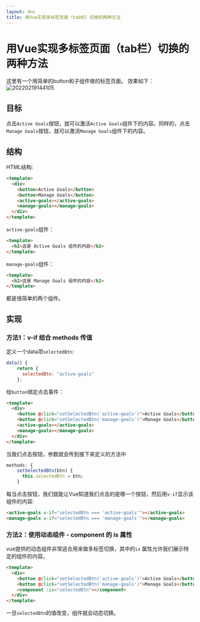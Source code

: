 ```yaml
---
layout: doc
title: 用Vue实现多标签页面（tab栏）切换的两种方法
---
```

# 用Vue实现多标签页面（tab栏）切换的两种方法
这里有一个用简单的button和子组件做的标签页面。
效果如下：
![20220219144105](https://blogpic-1308403500.cos.ap-shanghai.myqcloud.com/markdown/20220219144105.png#center)

## 目标
点击`Active Goals`按钮，就可以激活`Active Goals`组件下的内容。同样的，点击`Manage Goals`按钮，就可以激活`Manage Goals`组件下的内容。

## 结构
HTML结构:
```HTML
<template>
  <div>
    <button>Active Goals</button>
    <button>Manage Goals</button>
    <active-goals></active-goals>
    <manage-goals></manage-goals>
  </div>
</template>
```

`active-goals`组件：
```HTML
<template>
  <h2>这是 Active Goals 组件的内容</h2>
</template>
```

`manage-goals`组件：
```HTML
<template>
  <h2>这是 Manage Goals 组件的内容</h2>
</template>
```

都是很简单的两个组件。


## 实现
### 方法1：v-if 结合 methods 传值
定义一个data项`selectedBtn`:
```JavaScript
data() {
    return {
      selectedBtn: "active-goals"
    };
```

给`button`绑定点击事件：
```HTML
<template>
  <div>
    <button @click="setSelectedBtn('active-goals')">Active Goals</button>
    <button @click="setSelectedBtn('manage-goals')">Manage Goals</button>
    <active-goals></active-goals>
    <manage-goals></manage-goals>
  </div>
</template>
```


当我们点击按钮，参数就会传到接下来定义的方法中
```JavaScript
methods: {
    setSelectedBtn(btn) {
      this.selectedBtn = btn;
    }
```

每当点击按钮，我们就能让Vue知道我们点击的是哪一个按钮，然后用`v-if`显示该组件的内容:
```HTML
<active-goals v-if="selectedBtn === 'active-goals'"></active-goals>
<manage-goals v-if="selectedBtn === 'manage-goals'"></manage-goals>
```

### 方法2：使用动态组件 - component 的 is 属性
vue提供的动态组件非常适合用来做多标签切换，其中的`is` 属性允许我们展示特定的组件的内容。

```HTML
<template>
  <div>
    <button @click="setSelectedBtn('active-goals')">Active Goals</button>
    <button @click="setSelectedBtn('manage-goals')">Manage Goals</button>
    <component :is="selectedBtn"></component>
  </div>
</template>
```

一旦`selectedBtn`的值改变，组件就会动态切换。